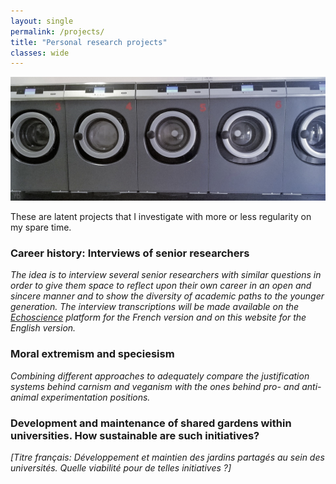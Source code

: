 ```yaml
---
layout: single
permalink: /projects/
title: "Personal research projects"
classes: wide
---
```


<img src="/assets/images/WashingMachines.jpg" alt="My projects"> 

These are latent projects that I investigate with more or less regularity on my spare time.

### Career history: Interviews of senior researchers <br/>
*The idea is to interview several senior researchers with similar questions in order to give them space to reflect upon their own career in an open and sincere manner and to show the diversity of academic paths to the younger generation. The interview transcriptions will be made available on the [Echoscience](https://www.echosciences-sud.fr/) platform for the French version and on this website for the English version.*

### Moral extremism and speciesism <br/>
*Combining different approaches to adequately compare the justification systems behind carnism and veganism with the ones behind pro- and anti-animal experimentation positions.*

### Development and maintenance of shared gardens within universities. How sustainable are such initiatives? 
*[Titre français: Développement et maintien des jardins partagés au sein des universités. Quelle viabilité pour de telles initiatives ?]*
